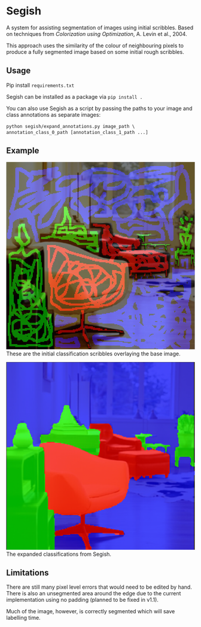 # Segish

A system for assisting segmentation of images using initial scribbles. Based on techniques from _Colorization using Optimization_, A. Levin et al., 2004.

This approach uses the similarity of the colour of neighbouring pixels to produce a fully segmented image based on some initial rough scribbles.

## Usage

Pip install `requirements.txt`

Segish can be installed as a package via `pip install .`

You can also use Segish as a script by passing the paths to your image and class annotations as separate images:

```console
python segish/expand_annotations.py image_path \
annotation_class_0_path [annotation_class_1_path ...]
```


## Example

![Initial segmentation scribbles](https://github.com/RossMcKenzie/segish/blob/main/examples/segish_initial.png)
These are the initial classification scribbles overlaying the base image.

![Expanded segmentation based on optimisation](https://github.com/RossMcKenzie/segish/blob/main/examples/segish_expanded.png)
The expanded classifications from Segish. 

## Limitations

There are still many pixel level errors that would need to be edited by hand. There is also an unsegmented area around the edge due to the current implementation using no padding (planned to be fixed in v1.1).

Much of the image, however, is correctly segmented which will save labelling time.

